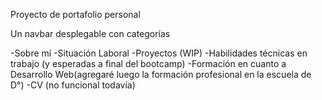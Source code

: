 Proyecto de portafolio personal

Un navbar desplegable con categorías

-Sobre mí
-Situación Laboral
-Proyectos (WIP)
-Habilidades técnicas en trabajo (y esperadas a final del bootcamp)
-Formación en cuanto a Desarrollo Web(agregaré luego la formación profesional en la escuela de D°)
-CV (no funcional todavía)